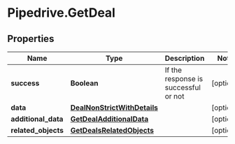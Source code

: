 # Pipedrive.GetDeal

## Properties

Name | Type | Description | Notes
------------ | ------------- | ------------- | -------------
**success** | **Boolean** | If the response is successful or not | [optional] 
**data** | [**DealNonStrictWithDetails**](DealNonStrictWithDetails.md) |  | [optional] 
**additional_data** | [**GetDealAdditionalData**](GetDealAdditionalData.md) |  | [optional] 
**related_objects** | [**GetDealsRelatedObjects**](GetDealsRelatedObjects.md) |  | [optional] 


